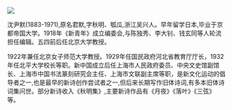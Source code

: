 ![](https://s2.loli.net/2022/08/12/3ktPdSBhxscjbz9.jpg)

沈尹默(1883-1971),原名君默,字秋明、瓠瓜,浙江吴兴人。早年留学日本,毕业于京都帝国大学。1918年《新青年》成立编委会,与陈独秀、李大钊、钱玄同等人轮流担任编辑。五四前后任北京大学教授。

1922年兼任北京女子师范大学教授。1929年任国民政府河北省教育厅厅长，1932年任北平大学校长等职。新中国成立后任上海市人民政府委员、中央文史馆副馆长、上海市中国书法篆刻研究会主任、上海市文联副主席等职，是新文化运动的倡导者之一,也是最早的新诗创作尝试者之一,但后来长期写作旧体诗词,有多本旧体诗词集问世。部分新诗收入《秋明集》,主要新诗作品有《月夜》《落叶》《三弦》等。